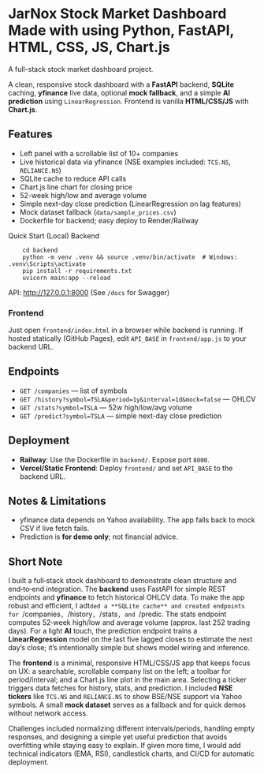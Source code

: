 # JarNox Stock Market Dashboard Made with using Python, FastAPI, HTML, CSS, JS, Chart.js
A full-stack stock market dashboard project.

A clean, responsive stock dashboard with a **FastAPI** backend, **SQLite** caching, **yfinance** live data, optional **mock fallback**, and a simple **AI prediction** using `LinearRegression`. Frontend is vanilla **HTML/CSS/JS** with **Chart.js**.

## Features
- Left panel with a scrollable list of 10+ companies
- Live historical data via yfinance (NSE examples included: `TCS.NS`, `RELIANCE.NS`)
- SQLite cache to reduce API calls
- Chart.js line chart for closing price
- 52-week high/low and average volume
- Simple next-day close prediction (LinearRegression on lag features)
- Mock dataset fallback (`data/sample_prices.csv`)
- Dockerfile for backend; easy deploy to Render/Railway

Quick Start (Local)  Backend
```bash:
    cd backend
    python -m venv .venv && source .venv/bin/activate  # Windows: .venv\Scripts\activate
    pip install -r requirements.txt
    uvicorn main:app --reload
```
API: http://127.0.0.1:8000  (See `/docs` for Swagger)

### Frontend
Just open `frontend/index.html` in a browser while backend is running.
If hosted statically (GitHub Pages), edit `API_BASE` in `frontend/app.js` to your backend URL.

## Endpoints
- `GET /companies` — list of symbols
- `GET /history?symbol=TSLA&period=1y&interval=1d&mock=false` — OHLCV
- `GET /stats?symbol=TSLA` — 52w high/low/avg volume
- `GET /predict?symbol=TSLA` — simple next-day close prediction

## Deployment
- **Railway**: Use the Dockerfile in `backend/`. Expose port `8000`.
- **Vercel/Static Frontend**: Deploy `frontend/` and set `API_BASE` to the backend URL.

## Notes & Limitations
- yfinance data depends on Yahoo availability. The app falls back to mock CSV if live fetch fails.
- Prediction is **for demo only**; not financial advice.

## Short Note
I built a full‑stack stock dashboard to demonstrate clean structure and end‑to‑end integration. The **backend** uses FastAPI for simple REST endpoints and **yfinance** to fetch historical OHLCV data. To make the app robust and efficient, I adt`ded a **SQLite cache** and created endpoints for `/companies`, `/history`, `/stats`, and `/predic. The stats endpoint computes 52‑week high/low and average volume (approx. last 252 trading days). For a light **AI** touch, the prediction endpoint trains a **LinearRegression** model on the last five lagged closes to estimate the next day’s close; it’s intentionally simple but shows model wiring and inference.

The **frontend** is a minimal, responsive HTML/CSS/JS app that keeps focus on UX: a searchable, scrollable company list on the left; a toolbar for period/interval; and a Chart.js line plot in the main area. Selecting a ticker triggers data fetches for history, stats, and prediction. I included **NSE tickers** like `TCS.NS` and `RELIANCE.NS` to show BSE/NSE support via Yahoo symbols. A small **mock dataset** serves as a fallback and for quick demos without network access. 

Challenges included normalizing different intervals/periods, handling empty responses, and designing a simple yet useful prediction that avoids overfitting while staying easy to explain. If given more time, I would add technical indicators (EMA, RSI), candlestick charts, and CI/CD for automatic deployment.
